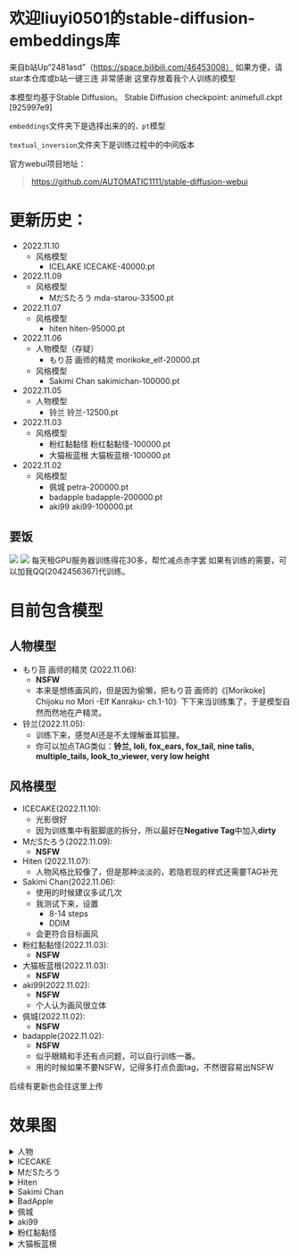 # 欢迎liuyi0501的stable-diffusion-embeddings库
来自b站Up“2481asd”（https://space.bilibili.com/46453008）
如果方便，请star本仓库或b站一键三连
非常感谢
这里存放着我个人训练的模型

本模型均基于Stable Diffusion。
Stable Diffusion checkpoint: animefull.ckpt [925997e9]

`embeddings`文件夹下是选择出来的的`，pt`模型

`textual_inversion`文件夹下是训练过程中的中间版本

官方webui项目地址：
>https://github.com/AUTOMATIC1111/stable-diffusion-webui

# 更新历史：
- 2022.11.10
  - 风格模型
    - ICELAKE ICECAKE-40000.pt
- 2022.11.09
  - 风格模型
    - MだSたろう mda-starou-33500.pt
- 2022.11.07
  - 风格模型
    - hiten hiten-95000.pt
- 2022.11.06
  - 人物模型（存疑）
    - もり苔 画师的精灵 morikoke_elf-20000.pt
  - 风格模型
    - Sakimi Chan sakimichan-100000.pt
- 2022.11.05
  - 人物模型
    - 铃兰 铃兰-12500.pt
- 2022.11.03
  - 风格模型
    - 粉红黏黏怪 粉红黏黏怪-100000.pt
    - 大猫板蓝根 大猫板蓝根-100000.pt
- 2022.11.02
  - 风格模型
    - 佩城 petra-200000.pt
    - badapple badapple-200000.pt
    - aki99 aki99-100000.pt

## 要饭
![](https://pic1.imgdb.cn/item/6366837016f2c2beb1de7a5f.jpg)
![](https://pic1.imgdb.cn/item/6366841316f2c2beb1e06651.png)
每天租GPU服务器训练得花30多，帮忙减点赤字罢
如果有训练的需要，可以加我QQ(2042456367)代训练。

# 目前包含模型
## 人物模型
- もり苔 画师的精灵 (2022.11.06):
  - **NSFW**
  - 本来是想练画风的，但是因为偷懒，把もり苔 画师的《[Morikoke] Chijoku no Mori -Elf Kanraku- ch.1-10》下下来当训练集了，于是模型自然而然地在产精灵。
- 铃兰(2022.11.05):
  - 训练下来，感觉AI还是不太理解垂耳狐狸。
  - 你可以加点TAG类似：**铃兰, loli, fox_ears, fox_tail, nine talis,  multiple_tails, look_to_viewer, very low height**
  
## 风格模型
- ICECAKE(2022.11.10):
  - 光影很好
  - 因为训练集中有脏脚底的拆分，所以最好在**Negative Tag**中加入**dirty**
- MだSたろう(2022.11.09):
  - **NSFW**
- Hiten (2022.11.07):
  - 人物风格比较像了，但是那种淡淡的，若隐若现的样式还需要TAG补充
- Sakimi Chan(2022.11.06):
  - 使用的时候建议多试几次
  - 我测试下来，设置
    - 8-14 steps
    - DDIM 
  - 会更符合目标画风
- 粉红黏黏怪(2022.11.03):
  - **NSFW**
- 大猫板蓝根(2022.11.03):
  - **NSFW**
- aki99(2022.11.02):
  - **NSFW**
  - 个人认为画风很立体
- 佩城(2022.11.02):
  - **NSFW** 
- badapple(2022.11.02):
  - **NSFW**
  - 似乎眼睛和手还有点问题，可以自行训练一番。
  - 用的时候如果不要NSFW，记得多打点负面tag，不然很容易出NSFW

后续有更新也会往这里上传

# 效果图
<details>
  <summary>人物</summary>
  <details>
    <summary>もり苔 画师的精灵 </summary>
  
  ![](https://github.com/liuyi0501/stable-diffusion-embeddings/raw/main/embeddings/morikoke_elf-20000.png)
  </details>

<details>
  <summary>铃兰</summary>
  
  ![](https://github.com/liuyi0501/stable-diffusion-embeddings/raw/main/embeddings/铃兰-12500.png)
  </details>
</details>

<details>
  <summary>ICECAKE</summary>
  
  ![](https://github.com/liuyi0501/stable-diffusion-embeddings/raw/main/embeddings/ICECAKE-40000.png)
</details>

<details>
  <summary>MだSたろう</summary>
  
  ![](https://github.com/liuyi0501/stable-diffusion-embeddings/raw/main/embeddings/mda-starou-33500.png)
</details>

<details>
  <summary>Hiten</summary>
  
  ![](https://github.com/liuyi0501/stable-diffusion-embeddings/raw/main/embeddings/hiten-95000.png)
</details>

<details>
  <summary>Sakimi Chan</summary>
  
  ![](https://github.com/liuyi0501/stable-diffusion-embeddings/raw/main/embeddings/sakimichan-100000.png)
</details>

<details>
  <summary>BadApple</summary>
  
  ![](https://github.com/liuyi0501/stable-diffusion-embeddings/raw/main/embeddings/badapple-200000.png)
</details>

<details>
  <summary>佩城</summary>
  
  ![](https://github.com/liuyi0501/stable-diffusion-embeddings/raw/main/embeddings/petra-200000.png)
</details>

<details>
  <summary>aki99</summary>
  
  ![](https://github.com/liuyi0501/stable-diffusion-embeddings/raw/main/embeddings/aki99-100000.png)
</details>

<details>
  <summary>粉红黏黏怪</summary>
  
  ![](https://github.com/liuyi0501/stable-diffusion-embeddings/raw/main/embeddings/粉红黏黏怪-100000.png)
</details>

<details>
  <summary>大猫板蓝根</summary>
  
  ![](https://github.com/liuyi0501/stable-diffusion-embeddings/raw/main/embeddings/大猫板蓝根-100000.png)
</details>
